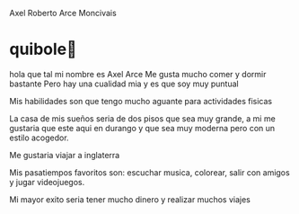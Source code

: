 Axel Roberto Arce Moncivais
# quibole👋
hola que tal mi nombre es Axel Arce
Me gusta mucho comer y dormir bastante 
Pero hay una cualidad mia y es que soy muy puntual

Mis habilidades son que tengo mucho aguante para actividades fisicas 

La casa de mis sueños seria de dos pisos que sea muy grande, a mi me gustaria que este aqui en durango y que sea muy moderna pero con un estilo acogedor.

Me gustaria viajar a inglaterra

Mis pasatiempos favoritos son: escuchar musica, colorear, salir con amigos y jugar videojuegos.

Mi mayor exito seria tener mucho dinero y realizar muchos viajes

<!--
**Arce14k/Arce14k** is a ✨ _special_ ✨ repository because its `README.md` (this file) appears on your GitHub profile.

Here are some ideas to get you started:

- 🔭 I’m currently working on ...
- 🌱 I’m currently learning ...
- 👯 I’m looking to collaborate on ...
- 🤔 I’m looking for help with ...
- 💬 Ask me about ...
- 📫 How to reach me: ...
- 😄 Pronouns: ...
- ⚡ Fun fact: ...
-->
